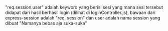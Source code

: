 "req.session.user" adalah keyword yang berisi sesi yang mana sesi tersebut didapat dari hasil berhasil login (dilihat di loginController.js), bawaan dari express-session adalah "req. session" dan user adalah nama session yang dibuat "Namanya bebas aja suka-suka"